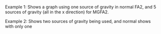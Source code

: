 Example 1: Shows a graph using one source of gravity in normal FA2, and 5 sources of gravity (all in the x direction) for MGFA2.

Example 2: Shows two sources of gravity being used, and normal shows with only one